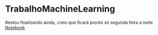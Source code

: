 # TrabalhoMachineLearning
#estou finalizando ainda, creio que ficará pronto só segunda feira a noite
[Notebook](https://colab.research.google.com/drive/1qU0mv28uuX8eoSWNqRAtmtblSSEImlm2#scrollTo=owoCa0Q2zL-W&uniqifier=1)

